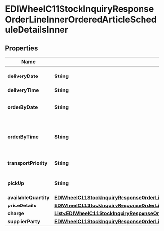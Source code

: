 

# EDIWheelC11StockInquiryResponseOrderLineInnerOrderedArticleScheduleDetailsInner


## Properties

| Name | Type | Description | Notes |
|------------ | ------------- | ------------- | -------------|
|**deliveryDate** | **String** | Expected delivery date if order placed by OrderByDate/OrderByTime. |  [optional] |
|**deliveryTime** | **String** | Expected delivery time. |  [optional] |
|**orderByDate** | **String** | To receive the product by the expected delivery date, the order must be placed by this date. |  [optional] |
|**orderByTime** | **String** | To receive the product by the expected delivery date, the order must be placed by this time on the indicated date. |  [optional] |
|**transportPriority** | **String** | Transport priority (e.g., REPL for Next Truck shipment). |  [optional] |
|**pickUp** | **String** | Indicator if the product is available for pickup from the supplier. |  [optional] |
|**availableQuantity** | [**EDIWheelC11StockInquiryResponseOrderLineInnerOrderedArticleScheduleDetailsInnerAvailableQuantity**](EDIWheelC11StockInquiryResponseOrderLineInnerOrderedArticleScheduleDetailsInnerAvailableQuantity.md) |  |  [optional] |
|**priceDetails** | [**EDIWheelC11StockInquiryResponseOrderLineInnerOrderedArticleScheduleDetailsInnerPriceDetails**](EDIWheelC11StockInquiryResponseOrderLineInnerOrderedArticleScheduleDetailsInnerPriceDetails.md) |  |  [optional] |
|**charge** | [**List&lt;EDIWheelC11StockInquiryResponseOrderLineInnerOrderedArticleScheduleDetailsInnerChargeInner&gt;**](EDIWheelC11StockInquiryResponseOrderLineInnerOrderedArticleScheduleDetailsInnerChargeInner.md) |  |  [optional] |
|**supplierParty** | [**EDIWheelC11StockInquiryResponseOrderLineInnerOrderedArticleScheduleDetailsInnerSupplierParty**](EDIWheelC11StockInquiryResponseOrderLineInnerOrderedArticleScheduleDetailsInnerSupplierParty.md) |  |  [optional] |



